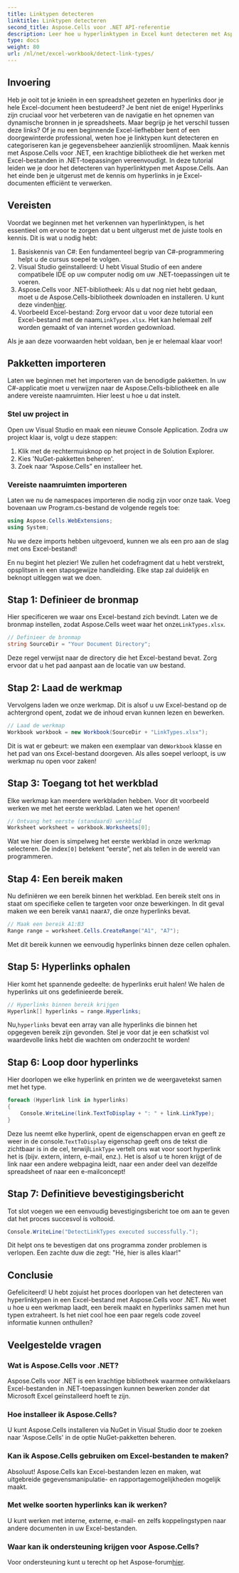 ```yaml
---
title: Linktypen detecteren
linktitle: Linktypen detecteren
second_title: Aspose.Cells voor .NET API-referentie
description: Leer hoe u hyperlinktypen in Excel kunt detecteren met Aspose.Cells voor .NET. Eenvoudige stappen en codevoorbeelden inbegrepen.
type: docs
weight: 80
url: /nl/net/excel-workbook/detect-link-types/
---
```

## Invoering

Heb je ooit tot je knieën in een spreadsheet gezeten en hyperlinks door je hele Excel-document heen bestudeerd? Je bent niet de enige! Hyperlinks zijn cruciaal voor het verbeteren van de navigatie en het opnemen van dynamische bronnen in je spreadsheets. Maar begrijp je het verschil tussen deze links? Of je nu een beginnende Excel-liefhebber bent of een doorgewinterde professional, weten hoe je linktypen kunt detecteren en categoriseren kan je gegevensbeheer aanzienlijk stroomlijnen. Maak kennis met Aspose.Cells voor .NET, een krachtige bibliotheek die het werken met Excel-bestanden in .NET-toepassingen vereenvoudigt. In deze tutorial leiden we je door het detecteren van hyperlinktypen met Aspose.Cells. Aan het einde ben je uitgerust met de kennis om hyperlinks in je Excel-documenten efficiënt te verwerken.

## Vereisten

Voordat we beginnen met het verkennen van hyperlinktypen, is het essentieel om ervoor te zorgen dat u bent uitgerust met de juiste tools en kennis. Dit is wat u nodig hebt:

1. Basiskennis van C#: Een fundamenteel begrip van C#-programmering helpt u de cursus soepel te volgen.
2. Visual Studio geïnstalleerd: U hebt Visual Studio of een andere compatibele IDE op uw computer nodig om uw .NET-toepassingen uit te voeren.
3.  Aspose.Cells voor .NET-bibliotheek: Als u dat nog niet hebt gedaan, moet u de Aspose.Cells-bibliotheek downloaden en installeren. U kunt deze vinden[hier](https://releases.aspose.com/cells/net/).
4.  Voorbeeld Excel-bestand: Zorg ervoor dat u voor deze tutorial een Excel-bestand met de naam`LinkTypes.xlsx`. Het kan helemaal zelf worden gemaakt of van internet worden gedownload.

Als je aan deze voorwaarden hebt voldaan, ben je er helemaal klaar voor!

## Pakketten importeren

Laten we beginnen met het importeren van de benodigde pakketten. In uw C#-applicatie moet u verwijzen naar de Aspose.Cells-bibliotheek en alle andere vereiste naamruimten. Hier leest u hoe u dat instelt.

### Stel uw project in

Open uw Visual Studio en maak een nieuwe Console Application. Zodra uw project klaar is, volgt u deze stappen:

1. Klik met de rechtermuisknop op het project in de Solution Explorer.
2. Kies 'NuGet-pakketten beheren'.
3. Zoek naar “Aspose.Cells” en installeer het.

### Vereiste naamruimten importeren

Laten we nu de namespaces importeren die nodig zijn voor onze taak. Voeg bovenaan uw Program.cs-bestand de volgende regels toe:

```csharp
using Aspose.Cells.WebExtensions;
using System;
```

Nu we deze imports hebben uitgevoerd, kunnen we als een pro aan de slag met ons Excel-bestand!

En nu begint het plezier! We zullen het codefragment dat u hebt verstrekt, opsplitsen in een stapsgewijze handleiding. Elke stap zal duidelijk en beknopt uitleggen wat we doen.

## Stap 1: Definieer de bronmap

 Hier specificeren we waar ons Excel-bestand zich bevindt. Laten we de bronmap instellen, zodat Aspose.Cells weet waar het onze`LinkTypes.xlsx`.

```csharp
// Definieer de bronmap
string SourceDir = "Your Document Directory";
```

Deze regel verwijst naar de directory die het Excel-bestand bevat. Zorg ervoor dat u het pad aanpast aan de locatie van uw bestand.

## Stap 2: Laad de werkmap

Vervolgens laden we onze werkmap. Dit is alsof u uw Excel-bestand op de achtergrond opent, zodat we de inhoud ervan kunnen lezen en bewerken.

```csharp
// Laad de werkmap
Workbook workbook = new Workbook(SourceDir + "LinkTypes.xlsx");
```

 Dit is wat er gebeurt: we maken een exemplaar van de`Workbook` klasse en het pad van ons Excel-bestand doorgeven. Als alles soepel verloopt, is uw werkmap nu open voor zaken!

## Stap 3: Toegang tot het werkblad

Elke werkmap kan meerdere werkbladen hebben. Voor dit voorbeeld werken we met het eerste werkblad. Laten we het openen!

```csharp
// Ontvang het eerste (standaard) werkblad
Worksheet worksheet = workbook.Worksheets[0];
```

 Wat we hier doen is simpelweg het eerste werkblad in onze werkmap selecteren. De index`[0]` betekent “eerste”, net als tellen in de wereld van programmeren.

## Stap 4: Een bereik maken

 Nu definiëren we een bereik binnen het werkblad. Een bereik stelt ons in staat om specifieke cellen te targeten voor onze bewerkingen. In dit geval maken we een bereik van`A1` naar`A7`, die onze hyperlinks bevat.

```csharp
// Maak een bereik A1:B3
Range range = worksheet.Cells.CreateRange("A1", "A7");
```

Met dit bereik kunnen we eenvoudig hyperlinks binnen deze cellen ophalen.

## Stap 5: Hyperlinks ophalen

Hier komt het spannende gedeelte: de hyperlinks eruit halen! We halen de hyperlinks uit ons gedefinieerde bereik.

```csharp
// Hyperlinks binnen bereik krijgen
Hyperlink[] hyperlinks = range.Hyperlinks;
```

 Nu,`hyperlinks` bevat een array van alle hyperlinks die binnen het opgegeven bereik zijn gevonden. Stel je voor dat je een schatkist vol waardevolle links hebt die wachten om onderzocht te worden!

## Stap 6: Loop door hyperlinks

Hier doorlopen we elke hyperlink en printen we de weergavetekst samen met het type.

```csharp
foreach (Hyperlink link in hyperlinks)
{
    Console.WriteLine(link.TextToDisplay + ": " + link.LinkType);
}
```

 Deze lus neemt elke hyperlink, opent de eigenschappen ervan en geeft ze weer in de console.`TextToDisplay` eigenschap geeft ons de tekst die zichtbaar is in de cel, terwijl`LinkType` vertelt ons wat voor soort hyperlink het is (bijv. extern, intern, e-mail, enz.). Het is alsof u te horen krijgt of de link naar een andere webpagina leidt, naar een ander deel van dezelfde spreadsheet of naar een e-mailconcept!

## Stap 7: Definitieve bevestigingsbericht

Tot slot voegen we een eenvoudig bevestigingsbericht toe om aan te geven dat het proces succesvol is voltooid.

```csharp
Console.WriteLine("DetectLinkTypes executed successfully.");
```

Dit helpt ons te bevestigen dat ons programma zonder problemen is verlopen. Een zachte duw die zegt: "Hé, hier is alles klaar!"

## Conclusie

Gefeliciteerd! U hebt zojuist het proces doorlopen van het detecteren van hyperlinktypen in een Excel-bestand met Aspose.Cells voor .NET. Nu weet u hoe u een werkmap laadt, een bereik maakt en hyperlinks samen met hun typen extraheert. Is het niet cool hoe een paar regels code zoveel informatie kunnen onthullen?

## Veelgestelde vragen

### Wat is Aspose.Cells voor .NET?  
Aspose.Cells voor .NET is een krachtige bibliotheek waarmee ontwikkelaars Excel-bestanden in .NET-toepassingen kunnen bewerken zonder dat Microsoft Excel geïnstalleerd hoeft te zijn.

### Hoe installeer ik Aspose.Cells?  
U kunt Aspose.Cells installeren via NuGet in Visual Studio door te zoeken naar 'Aspose.Cells' in de optie NuGet-pakketten beheren.

### Kan ik Aspose.Cells gebruiken om Excel-bestanden te maken?  
Absoluut! Aspose.Cells kan Excel-bestanden lezen en maken, wat uitgebreide gegevensmanipulatie- en rapportagemogelijkheden mogelijk maakt.

### Met welke soorten hyperlinks kan ik werken?  
U kunt werken met interne, externe, e-mail- en zelfs koppelingstypen naar andere documenten in uw Excel-bestanden.

### Waar kan ik ondersteuning krijgen voor Aspose.Cells?  
 Voor ondersteuning kunt u terecht op het Aspose-forum[hier](https://forum.aspose.com/c/cells/9).